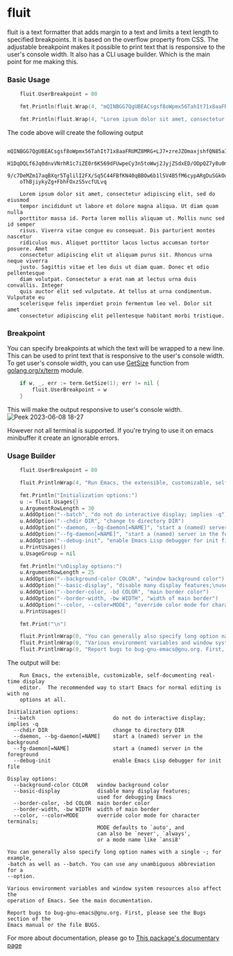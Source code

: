 # fluit
fluit is a text formatter that adds margin to a text and limits a text length to specified breakpoints. It is based on the overflow property from CSS. The adjustable breakpoint makes it possible to print text that is responsive to the user's console width. It also has a CLI usage builder. Which is the main point for me making this.

### Basic Usage
``` go
    fluit.UserBreakpoint = 80

    fmt.Println(fluit.Wrap(4, "mQINBGG7QgUBEACsgsf8oWpmx56TahIt71x8aaFRUMZ8MRG+LJ7+zreJZOmaxjshfQN85aIwArUmH1DqDQLf6Jq0dnvVNrhR1c7iZE0r6K569dFUwpeCy3n5toWwj2JyjZSdxED/ODpQZ7y8u0moAGVM9/c7DeMZm17aqBXqr5TglilI2FX/Sq5C44FBfKN40qBBOw6b1lSV4B5fM6cypARgDuSGkOuA0OL+oThBjiykyZg+FbhFOxzS5vcfULvq\n"))

    fmt.Println(fluit.Wrap(4, "Lorem ipsum dolor sit amet, consectetur adipiscing elit, sed do eiusmod tempor incididunt ut labore et dolore magna aliqua. Ut diam quam nulla porttitor massa id. Porta lorem mollis aliquam ut. Mollis nunc sed id semper risus. Viverra vitae congue eu consequat. Dis parturient montes nascetur ridiculus mus. Aliquet porttitor lacus luctus accumsan tortor posuere. Amet consectetur adipiscing elit ut aliquam purus sit. Rhoncus urna neque viverra justo. Sagittis vitae et leo duis ut diam quam. Donec et odio pellentesque diam volutpat. Consectetur a erat nam at lectus urna duis convallis. Integer quis auctor elit sed vulputate. At tellus at urna condimentum. Vulputate eu scelerisque felis imperdiet proin fermentum leo vel. Dolor sit amet consectetur adipiscing elit pellentesque habitant morbi tristique."))
```

The code above will create the following output
```
    mQINBGG7QgUBEACsgsf8oWpmx56TahIt71x8aaFRUMZ8MRG+LJ7+zreJZOmaxjshfQN85aIwArUm
    H1DqDQLf6Jq0dnvVNrhR1c7iZE0r6K569dFUwpeCy3n5toWwj2JyjZSdxED/ODpQZ7y8u0moAGVM
    9/c7DeMZm17aqBXqr5TglilI2FX/Sq5C44FBfKN40qBBOw6b1lSV4B5fM6cypARgDuSGkOuA0OL+
    oThBjiykyZg+FbhFOxzS5vcfULvq

    Lorem ipsum dolor sit amet, consectetur adipiscing elit, sed do eiusmod
    tempor incididunt ut labore et dolore magna aliqua. Ut diam quam nulla
    porttitor massa id. Porta lorem mollis aliquam ut. Mollis nunc sed id semper
    risus. Viverra vitae congue eu consequat. Dis parturient montes nascetur
    ridiculus mus. Aliquet porttitor lacus luctus accumsan tortor posuere. Amet
    consectetur adipiscing elit ut aliquam purus sit. Rhoncus urna neque viverra
    justo. Sagittis vitae et leo duis ut diam quam. Donec et odio pellentesque
    diam volutpat. Consectetur a erat nam at lectus urna duis convallis. Integer
    quis auctor elit sed vulputate. At tellus at urna condimentum. Vulputate eu
    scelerisque felis imperdiet proin fermentum leo vel. Dolor sit amet
    consectetur adipiscing elit pellentesque habitant morbi tristique.
```

### Breakpoint
You can specify breakpoints at which the text will be wrapped to a new line. This can be used to print text that is responsive to the user's console width. To get user's console width, you can use [GetSize](https://pkg.go.dev/golang.org/x/term#GetSize) function from [golang.org/x/term](https://pkg.go.dev/golang.org/x/term) module.

```go
    if w, _, err := term.GetSize(1); err != nil {
        fluit.UserBreakpoint = w
    }
```

This will make the output responsive to user's console width.
![Peek 2023-06-08 18-27](https://github.com/qxxt/fluit/assets/57898942/01a0634c-5b10-41f3-89ce-66859d713ae0)

However not all terminal is supported. If you're trying to use it on emacs minibuffer it create an ignorable errors.

### Usage Builder

```go
    fluit.UserBreakpoint = 80

    fluit.PrintlnWrap(4, "Run Emacs, the extensible, customizable, self-documenting real-time display editor.  The recommended way to start Emacs for normal editing is with no options at all.\n")

    fmt.Println("Initialization options:")
    u := fluit.Usages{}
    u.ArgumentRowLength = 30
    u.AddOption("--batch", "do not do interactive display; implies -q")
    u.AddOption("--chdir DIR", "change to directory DIR")
    u.AddOption("--daemon, --bg-daemon[=NAME]", "start a (named) server in the background")
    u.AddOption("--fg-daemon[=NAME]", "start a (named) server in the foreground")
    u.AddOption("--debug-init", "enable Emacs Lisp debugger for init file")
    u.PrintUsages()
    u.UsageGroup = nil

    fmt.Println("\nDisplay options:")
    u.ArgumentRowLength = 25
    u.AddOption("--background-color COLOR", "window background color")
    u.AddOption("--basic-display", "disable many display features;\nused for debugging Emacs")
    u.AddOption("--border-color, -bd COLOR", "main border color")
    u.AddOption("--border-width, -bw WIDTH", "width of main border")
    u.AddOption("--color, --color=MODE", "override color mode for character terminals;\nMODE defaults to `auto', and\ncan also be `never', `always',\nor a mode name like `ansi8'")
    u.PrintUsages()

    fmt.Print("\n")

    fluit.PrintlnWrap(0, "You can generally also specify long option names with a single -; for example, -batch as well as --batch. You can use any unambiguous abbreviation for a --option.\n")
    fluit.PrintlnWrap(0, "Various environment variables and window system resources also affect the operation of Emacs. See the main documentation.\n")
    fluit.PrintlnWrap(0, "Report bugs to bug-gnu-emacs@gnu.org. First, please see the Bugs section of the Emacs manual or the file BUGS.")
```

The output will be:
```
    Run Emacs, the extensible, customizable, self-documenting real-time display
    editor.  The recommended way to start Emacs for normal editing is with no
    options at all.

Initialization options:
  --batch                         do not do interactive display; implies -q
  --chdir DIR                     change to directory DIR
  --daemon, --bg-daemon[=NAME]    start a (named) server in the background
  --fg-daemon[=NAME]              start a (named) server in the foreground
  --debug-init                    enable Emacs Lisp debugger for init file

Display options:
  --background-color COLOR   window background color
  --basic-display            disable many display features;
                             used for debugging Emacs
  --border-color, -bd COLOR  main border color
  --border-width, -bw WIDTH  width of main border
  --color, --color=MODE      override color mode for character terminals;
                             MODE defaults to `auto', and
                             can also be `never', `always',
                             or a mode name like `ansi8'

You can generally also specify long option names with a single -; for example,
-batch as well as --batch. You can use any unambiguous abbreviation for a
--option.

Various environment variables and window system resources also affect the
operation of Emacs. See the main documentation.

Report bugs to bug-gnu-emacs@gnu.org. First, please see the Bugs section of the
Emacs manual or the file BUGS.
```

For more about documentation, please go to [This package's documentary page](https://pkg.go.dev/github.com/qxxt/fluit)
